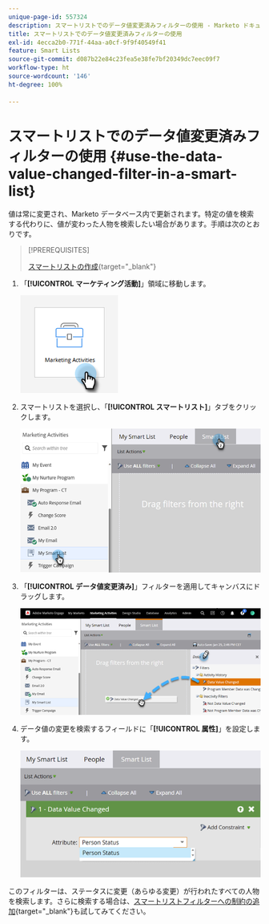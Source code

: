 ```yaml
---
unique-page-id: 557324
description: スマートリストでのデータ値変更済みフィルターの使用 - Marketo ドキュメント - 製品ドキュメント
title: スマートリストでのデータ値変更済みフィルターの使用
exl-id: 4ecca2b0-771f-44aa-a0cf-9f9f40549f41
feature: Smart Lists
source-git-commit: d087b22e84c23fea5e38fe7bf20349dc7eec09f7
workflow-type: ht
source-wordcount: '146'
ht-degree: 100%

---
```


# スマートリストでのデータ値変更済みフィルターの使用 {#use-the-data-value-changed-filter-in-a-smart-list}

値は常に変更され、Marketo データベース内で更新されます。特定の値を検索する代わりに、値が変わった人物を検索したい場合があります。手順は次のとおりです。

>[!PREREQUISITES]
>
>[スマートリストの作成](/help/marketo/product-docs/core-marketo-concepts/smart-lists-and-static-lists/creating-a-smart-list/create-a-smart-list.md){target="_blank"}

1. 「**[!UICONTROL マーケティング活動]**」領域に移動します。

   ![](assets/use-the-data-value-changed-filter-in-a-smart-list-1.png)

1. スマートリストを選択し、「**[!UICONTROL スマートリスト]**」タブをクリックします。

   ![](assets/use-the-data-value-changed-filter-in-a-smart-list-2.png)

1. 「**[!UICONTROL データ値変更済み]**」フィルターを適用してキャンバスにドラッグします。

   ![](assets/use-the-data-value-changed-filter-in-a-smart-list-3.png)

1. データ値の変更を検索するフィールドに「**[!UICONTROL 属性]**」を設定します。

   ![](assets/use-the-data-value-changed-filter-in-a-smart-list-4.png)

このフィルターは、ステータスに変更（あらゆる変更）が行われたすべての人物を検索します。さらに検索する場合は、[スマートリストフィルターへの制約の追加](/help/marketo/product-docs/core-marketo-concepts/smart-lists-and-static-lists/using-smart-lists/add-a-constraint-to-a-smart-list-filter.md){target="_blank"}も試してみてください。
